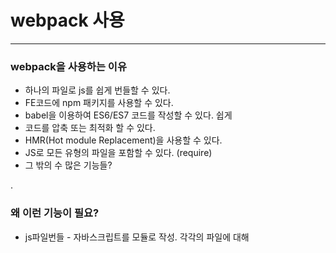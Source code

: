 # webpack 사용

***

### webpack을 사용하는 이유

 - 하나의 파일로 js를 쉽게 번들할 수 있다.
 - FE코드에 npm 패키지를 사용할 수 있다.
 - babel을 이용하여 ES6/ES7 코드를 작성할 수 있다. 쉽게
 - 코드를 압축 또는 최적화 할 수 있다.
 - HMR(Hot module Replacement)을 사용할 수 있다.
 - JS로 모든 유형의 파일을 포함할 수 있다. (require)
 - 그 밖의 수 많은 기능들?
 
.
 
### 왜 이런 기능이 필요?
 
 - js파일번들 - 자바스크립트를 모듈로 작성. 각각의 파일에 대해 <script>태그를 별도로 작성할 필요가 없다.
 - npm패키지 사용 - 오픈소스 코드의 커다란 생태계인 npm코드를 require하여 가져다 쓸 수 있다.
 - HMR사용 - 코드저장할때마다 리프레시 자동으로 된다.
 - JS로 모든 유형의 파일을 포함 - 추가적인 빌드도구의 수를 줄일 수 있고, 프로그램적으로 파일을 사용 및 수정할 수 있다.
 - ES6/ES7, LESS, SCSS - 쉽게 사용할 수 있다. (babel, scss 로더만 추가해주면)
 
.

### webpack.config.js에 설정

 - entry는 진입점 js파일을 지정해준다. main과 같은 존재. 이 안에서 require로 필요한 모듈을 포함한다.
 - output은 bundle파일 생성을 정의
 - HMR plugin을 사용하여 자동으로 리프레시되도록 해준다.
 - HtmlWebpackPlugin을 통하여 dist에 생성할 html의 내용이 되는 html 파일을 지정 (안의 bundle.js를 포함하는 스크립트 태그는 자동으로 들어갈 것이다.)
 - module.loaders 에 로더를 포함시켜줘야 원하는 파일유형을 js에서 require할 수 있다. (include는 해당 경로에 있는 파일에만 해당 로더를 적용)
 - devServer는 개발서버를 돌리는데 필요한 정의
 

        // webpack.config.dev.js
        var path = require('path')
        var webpack = require('webpack')
        var HtmlWebpackPlugin = require('html-webpack-plugin')
        
        module.exports = {
          devtool: 'cheap-eval-source-map',
          entry: ['./src/index'],
          output: {
            path: path.join(__dirname, 'dist'),
            filename: 'bundle.js'
          },
          plugins: [
            new webpack.HotModuleReplacementPlugin(),
            new HtmlWebpackPlugin({
              template: './src/index.html'
            })
          ],
          module: {
            loaders: [{
                test: /\.css$/,
                loaders: ['style-loader', 'css-loader']
              }, {
                test: /\.js$/,
                loaders: ['babel-loader'],
                include: path.join(__dirname, 'src')
              }]
          },
          devServer: {
            contentBase: './dist',
            hot: true
          }
        }
            
.

### 느낀점

 - 그동안 사용했던 gulp나 grunt에 비해 코드의 최적화, 번들을 훨씬 쉽게 할 수 있고,
 - ES6/ES7, LESS, SCSS를 사용하는데 있어서도, 간단히 로더만 설치하고 포함해주면 되어 사용하는데 더욱 편리함을 느꼈다.
 - commonJS를 지원하여 js를 모듈화하고, 여러 형태의 파일을 js에서 포함할 수 있는 것 또한 매력적이다.
 - 다만, gulp등에서 할 수 있었던 코드를 세부적으로 빌드하는 구현까지 모두 지원이 가능한지는 아직 잘 모르겠다.

.

***

### 참조

 - WebpackTutorial
 
  <https://github.com/AriaFallah/WebpackTutorial>


